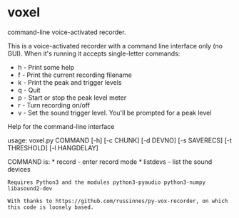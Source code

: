 # voxel
command-line voice-activated recorder.

This is a voice-activated recorder with a command line interface only (no GUI). When it's running it accepts single-letter commands:
* h - Print some help
* f - Print the current recording filename
* k - Print the peak and trigger levels
* q - Quit
* p - Start or stop the peak level meter
* r - Turn recording on/off
* v - Set the sound trigger level. You'll be prompted for a peak level

Help for the command-line interface

usage: voxel.py COMMAND [-h] [-c CHUNK] [-d DEVNO] [-s SAVERECS] [-t THRESHOLD] [-l HANGDELAY]

COMMAND is:
    * record - enter record mode
    * listdevs - list the sound devices
    
    Requires Python3 and the modules python3-pyaudio python3-numpy libasound2-dev
    
    With thanks to https://github.com/russinnes/py-vox-recorder, on which this code is loosely based.
